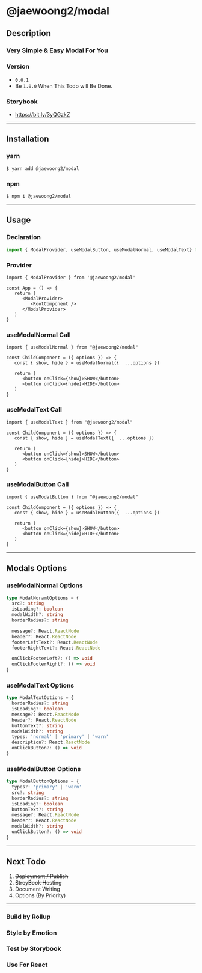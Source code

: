 # @jaewoong2/modal

## Description

### Very Simple & Easy Modal For You

### Version
- `0.0.1`
- Be `1.0.0` When This Todo will Be Done.
### Storybook
- https://bit.ly/3yQGzkZ
---
## Installation

### yarn
```
$ yarn add @jaewoong2/modal
```
### npm

```
$ npm i @jaewoong2/modal
```

---
## Usage

### Declaration

```ts
import { ModalProvider, useModalButton, useModalNormal, useModalText} from "@jaewoong2/modal"

```

### Provider

```tsx
import { ModalProvider } from '@jaewoong2/modal'

const App = () => {
   return (
      <ModalProvider>
         <RootComponent />
      </ModalProvider>
   )
}
```

### useModalNormal Call
```tsx
import { useModalNormal } from "@jaewoong2/modal"

const ChildComponent = ({ options }) => {
   const { show, hide } = useModalNormal({  ...options })

   return (
      <button onClick={show}>SHOW</button>
      <button onClick={hide}>HIDE</button>
   )
}
```

### useModalText Call
``` tsx
import { useModalText } from "@jaewoong2/modal"

const ChildComponent = ({ options }) => {
   const { show, hide } = useModalText({  ...options })

   return (
      <button onClick={show}>SHOW</button>
      <button onClick={hide}>HIDE</button>
   )
}
```

### useModalButton Call
``` tsx
import { useModalButton } from "@jaewoong2/modal"

const ChildComponent = ({ options }) => {
   const { show, hide } = useModalButton({  ...options })

   return (
      <button onClick={show}>SHOW</button>
      <button onClick={hide}>HIDE</button>
   )
}
```

---
## Modals Options

### useModalNormal Options
```ts
type ModalNoramlOptions = {
  src?: string
  isLoading?: boolean
  modalWidth?: string
  borderRadius?: string

  message?: React.ReactNode
  header?: React.ReactNode
  footerLeftText?: React.ReactNode
  footerRightText?: React.ReactNode

  onClickFooterLeft?: () => void
  onClickFooterRight?: () => void
}
```

### useModalText Options

```ts
type ModalTextOptions = {
  borderRadius?: string
  isLoading?: boolean
  message?: React.ReactNode
  header?: React.ReactNode
  buttonText?: string
  modalWidth?: string
  types: 'normal' | 'primary' | 'warn'
  description?: React.ReactNode
  onClickButton?: () => void
}
```

### useModalButton Options

```ts
type ModalButtonOptions = {
  types?: 'primary' | 'warn'
  src?: string
  borderRadius?: string
  isLoading?: boolean
  buttonText?: string
  message?: React.ReactNode
  header?: React.ReactNode
  modalWidth?: string
  onClickButton?: () => void
}
```

---
## Next Todo
1. ~~Deployment / Publish~~
2. ~~StroyBook Hosting~~
3. Document Writing
4. Options (By Priority)
---

### Build by Rollup
### Style by Emotion
### Test by Storybook
### Use For React